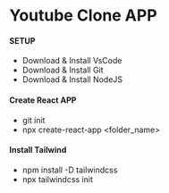 # Youtube Clone APP

####    SETUP   ####
- Download & Install VsCode
- Download & Install Git
- Download & Install NodeJS

#### Create React APP ####
- git init
- npx create-react-app <folder_name>

#### Install Tailwind ####
- npm install -D tailwindcss
- npx tailwindcss init

